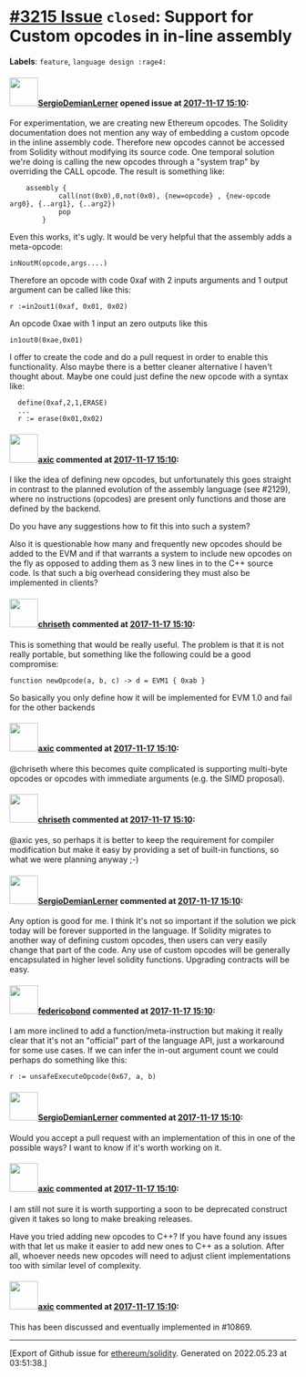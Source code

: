 # [\#3215 Issue](https://github.com/ethereum/solidity/issues/3215) `closed`: Support for Custom opcodes in in-line assembly
**Labels**: `feature`, `language design :rage4:`


#### <img src="https://avatars.githubusercontent.com/u/1752347?u=f52233009451d6489b81666f87a8614416e0e687&v=4" width="50">[SergioDemianLerner](https://github.com/SergioDemianLerner) opened issue at [2017-11-17 15:10](https://github.com/ethereum/solidity/issues/3215):

For experimentation, we are creating new Ethereum opcodes. The Solidity documentation does not mention any way of embedding a custom opcode in the inline assembly code. 
Therefore new opcodes cannot be accessed from Solidity without modifying its source code. One temporal solution we're doing is calling the new opcodes through a "system trap" by overriding the CALL opcode. The result is something like:
```
    assembly {
            call(not(0x0),0,not(0x0), {new=opcode} , {new-opcode arg0}, {..arg1}, {..arg2})
            pop
        }
```
Even this works, it's ugly. It would be very helpful that the assembly adds a meta-opcode:
```
inNoutM(opcode,args....)
```

Therefore an opcode with code 0xaf with 2 inputs arguments and 1 output argument can be called like this:
```
r :=in2out1(0xaf, 0x01, 0x02)
```
An opcode 0xae with 1 input an zero outputs like this
```
in1out0(0xae,0x01)
```

I offer to create the code and do a pull request in order to enable this functionality. 
Also maybe there is a better cleaner alternative I haven't thought about. Maybe one could just define the new opcode with a syntax like: 
```
  define(0xaf,2,1,ERASE)
  ...
  r := erase(0x01,0x02)
```

#### <img src="https://avatars.githubusercontent.com/u/20340?v=4" width="50">[axic](https://github.com/axic) commented at [2017-11-17 15:10](https://github.com/ethereum/solidity/issues/3215#issuecomment-345271304):

I like the idea of defining new opcodes, but unfortunately this goes straight in contrast to the planned evolution of the assembly language (see #2129), where no instructions (opcodes) are present only functions and those are defined by the backend.

Do you have any suggestions how to fit this into such a system?

Also it is questionable how many and frequently new opcodes should be added to the EVM and if that warrants a system to include new opcodes on the fly as opposed to adding them as 3 new lines in to the C++ source code. Is that such a big overhead considering they must also be implemented in clients?

#### <img src="https://avatars.githubusercontent.com/u/9073706?v=4" width="50">[chriseth](https://github.com/chriseth) commented at [2017-11-17 15:10](https://github.com/ethereum/solidity/issues/3215#issuecomment-345271610):

This is something that would be really useful. The problem is that it is not really portable, but something like the following could be a good compromise:

```
function newOpcode(a, b, c) -> d = EVM1 { 0xab }
```

So basically you only define how it will be implemented for EVM 1.0 and fail for the other backends

#### <img src="https://avatars.githubusercontent.com/u/20340?v=4" width="50">[axic](https://github.com/axic) commented at [2017-11-17 15:10](https://github.com/ethereum/solidity/issues/3215#issuecomment-345272206):

@chriseth where this becomes quite complicated is supporting multi-byte opcodes or opcodes with immediate arguments (e.g. the SIMD proposal).

#### <img src="https://avatars.githubusercontent.com/u/9073706?v=4" width="50">[chriseth](https://github.com/chriseth) commented at [2017-11-17 15:10](https://github.com/ethereum/solidity/issues/3215#issuecomment-345275022):

@axic yes, so perhaps it is better to keep the requirement for compiler modification but make it easy by providing a set of built-in functions, so what we were planning anyway ;-)

#### <img src="https://avatars.githubusercontent.com/u/1752347?u=f52233009451d6489b81666f87a8614416e0e687&v=4" width="50">[SergioDemianLerner](https://github.com/SergioDemianLerner) commented at [2017-11-17 15:10](https://github.com/ethereum/solidity/issues/3215#issuecomment-345368817):

Any option is good for me.  I think It's not so important if the solution we pick today will be forever supported in the language. If Solidity migrates to another way of defining custom opcodes, then users can very easily change that part of the code. Any use of custom opcodes will be generally encapsulated in higher level solidity functions. Upgrading contracts will be easy.

#### <img src="https://avatars.githubusercontent.com/u/138426?u=3117125771b06e3aa8da468c8f41e4038d717974&v=4" width="50">[federicobond](https://github.com/federicobond) commented at [2017-11-17 15:10](https://github.com/ethereum/solidity/issues/3215#issuecomment-345469490):

I am more inclined to add a function/meta-instruction but making it really clear that it's not an "official" part of the language API, just a workaround for some use cases. If we can infer the in-out argument count we could perhaps do something like this:
```
r := unsafeExecuteOpcode(0x67, a, b)
```

#### <img src="https://avatars.githubusercontent.com/u/1752347?u=f52233009451d6489b81666f87a8614416e0e687&v=4" width="50">[SergioDemianLerner](https://github.com/SergioDemianLerner) commented at [2017-11-17 15:10](https://github.com/ethereum/solidity/issues/3215#issuecomment-346897811):

Would you accept a pull request with an implementation of this in one of the possible ways? I want to know if it's worth working on it.

#### <img src="https://avatars.githubusercontent.com/u/20340?v=4" width="50">[axic](https://github.com/axic) commented at [2017-11-17 15:10](https://github.com/ethereum/solidity/issues/3215#issuecomment-347199914):

I am still not sure it is worth supporting a soon to be deprecated construct given it takes so long to make breaking releases.

Have you tried adding new opcodes to C++? If you have found any issues with that let us make it easier to add new ones to C++ as a solution. After all, whoever needs new opcodes will need to adjust client implementations too with similar level of complexity.

#### <img src="https://avatars.githubusercontent.com/u/20340?v=4" width="50">[axic](https://github.com/axic) commented at [2017-11-17 15:10](https://github.com/ethereum/solidity/issues/3215#issuecomment-846594047):

This has been discussed and eventually implemented in #10869.


-------------------------------------------------------------------------------



[Export of Github issue for [ethereum/solidity](https://github.com/ethereum/solidity). Generated on 2022.05.23 at 03:51:38.]
